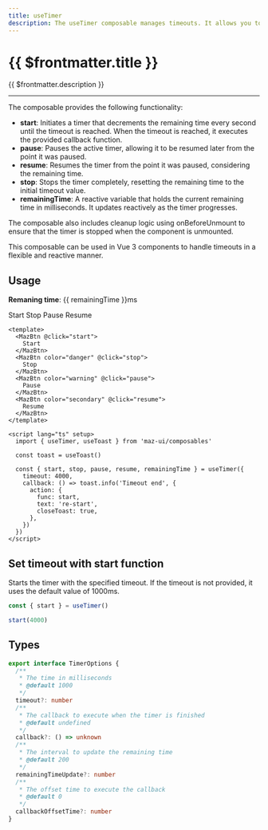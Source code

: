 ```yaml
---
title: useTimer
description: The useTimer composable manages timeouts. It allows you to start, pause, resume, and stop a timer with reactive updates on the remaining time. Ideal for handling asynchronous operations or user interactions with a specified timeout.
---
```


# {{ $frontmatter.title }}

{{ $frontmatter.description }}

---

The composable provides the following functionality:

- **start**: Initiates a timer that decrements the remaining time every second until the timeout is reached. When the timeout is reached, it executes the provided callback function.
- **pause**: Pauses the active timer, allowing it to be resumed later from the point it was paused.
- **resume**: Resumes the timer from the point it was paused, considering the remaining time.
- **stop**: Stops the timer completely, resetting the remaining time to the initial timeout value.
- **remainingTime**: A reactive variable that holds the current remaining time in milliseconds. It updates reactively as the timer progresses.

The composable also includes cleanup logic using onBeforeUnmount to ensure that the timer is stopped when the component is unmounted.

This composable can be used in Vue 3 components to handle timeouts in a flexible and reactive manner.

## Usage

**Remaning time**: {{ remainingTime }}ms

<div class="maz-flex maz-items-center maz-gap-2">
  <MazBtn @click="start">
    Start
  </MazBtn>
  <MazBtn color="danger" @click="stop">
    Stop
  </MazBtn>
  <MazBtn color="warning" @click="pause">
    Pause
  </MazBtn>
  <MazBtn color="secondary" @click="resume">
    Resume
  </MazBtn>
</div>

<script lang="ts" setup>
  import { useTimer } from 'maz-ui/src/composables/useTimer'
  import { useToast } from 'maz-ui/src/composables/useToast'

  const toast = useToast()

  const { start, stop, pause, resume, remainingTime } = useTimer({
    timeout: 4000,
    callback: () => toast.info('Timeout end', {
      action: {
        func: start,
        text: 're-start',
        closeToast: true,
      },
    })
  })
</script>

```vue
<template>
  <MazBtn @click="start">
    Start
  </MazBtn>
  <MazBtn color="danger" @click="stop">
    Stop
  </MazBtn>
  <MazBtn color="warning" @click="pause">
    Pause
  </MazBtn>
  <MazBtn color="secondary" @click="resume">
    Resume
  </MazBtn>
</template>

<script lang="ts" setup>
  import { useTimer, useToast } from 'maz-ui/composables'

  const toast = useToast()

  const { start, stop, pause, resume, remainingTime } = useTimer({
    timeout: 4000,
    callback: () => toast.info('Timeout end', {
      action: {
        func: start,
        text: 're-start',
        closeToast: true,
      },
    })
  })
</script>
```

## Set timeout with start function

Starts the timer with the specified timeout. If the timeout is not provided, it uses the default value of 1000ms.

```ts
const { start } = useTimer()

start(4000)
```

## Types

```ts
export interface TimerOptions {
  /**
   * The time in milliseconds
   * @default 1000
   */
  timeout?: number
  /**
   * The callback to execute when the timer is finished
   * @default undefined
   */
  callback?: () => unknown
  /**
   * The interval to update the remaining time
   * @default 200
   */
  remainingTimeUpdate?: number
  /**
   * The offset time to execute the callback
   * @default 0
   */
  callbackOffsetTime?: number
}
```

